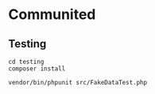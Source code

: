 # Communited

## Testing

```
cd testing
composer install

vendor/bin/phpunit src/FakeDataTest.php
```
